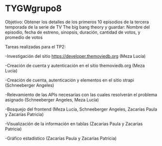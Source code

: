 # TYGWgrupo8
Objetivo:
Obtener los detalles de los primeros 10 episodios de la tercera temporada de la serie de TV The big bang theory y guardar: Nombre del episodio, fecha de estreno, sinopsis, duración, cantidad de votos, y promedio de votos

Tareas realizadas para el TP2:

-Investigación del sitio https://developer.themoviedb.org  (Meza Lucía)

-Creación de cuenta y autenticación en el sitio themoviedb.org  (Meza Lucía)

-Creación de cuenta, autenticación y elementos en el sitio strapi  (Schneeberger Angeles)

-Relevamiento de las APIs necesarias con las cuales resolverán el problema asignado  (Schneeberger Angeles, Meza Lucía)

-Bosquejo del frontend  (Meza Lucía, Schneeberger Angeles, Zacarías Paula y Zacarías Patricia)

-Visualización de la información en tablas  (Zacarías Paula y Zacarías Patricia)

-Gráfico estadístico  (Zacarías Paula y Zacarías Patricia)

